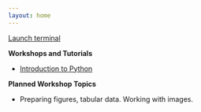 ```yaml
---
layout: home
---
```


<div class="terminal-link"><div class="glowtext">
    <a href="terminal/">Launch terminal<span class="cursor"></span></a>
</div></div>

**Workshops and Tutorials**

- [Introduction to Python](introduction)

**Planned Workshop Topics**

- Preparing figures, tabular data. Working with images.
